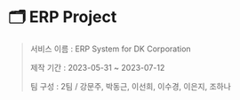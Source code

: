 # 🗂️ ERP Project 

> 서비스 이름 : ERP System for DK Corporation
>
> 제작 기간 : 2023-05-31 ~ 2023-07-12
>
> 팀 구성 : 2팀 / 강문주, 박동근, 이선희, 이수경, 이은지, 조하나

